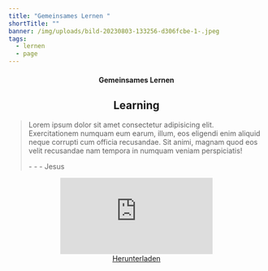 ```yaml
---
title: "Gemeinsames Lernen "
shortTitle: ""
banner: /img/uploads/bild-20230803-133256-d306fcbe-1-.jpeg
tags:
  - lernen
  - page
---
```

<center><div class="title"><h4>Gemeinsames Lernen</h4><h2>Learning</h2></div></center>

<blockquote class="component"><p>Lorem ipsum dolor sit amet consectetur adipisicing elit. Exercitationem numquam eum earum, illum, eos eligendi enim aliquid neque corrupti cum officia recusandae. Sit animi, magnam quod eos velit recusandae nam tempora in numquam veniam perspiciatis!</p><div class="author"><p> -  -  - Jesus</p></div></blockquote>

<center><iframe class="youtube component" src="https://www.youtube.com/embed/-JQDtzSaAuA??????si=fwYUPNAgq_2mM5Ht" title="YouTube video player" frameborder="0" allow="accelerometer; autoplay; clipboard-write; encrypted-media; gyroscope; picture-in-picture; web-share" allowfullscreen></iframe></center>



<center><a href="/img/uploads/ausstellung-zu-1989.jpeg" class="download-button" download><i class="bx bx-download"></i> Herunterladen</a></center>